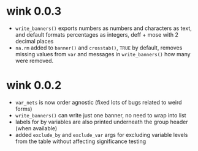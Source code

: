 # wink 0.0.3

* `write_banners()` exports numbers as numbers and characters as text, and default formats percentages as integers, deff + mose with 2 decimal places
* `na.rm` added to `banner()` and `crosstab()`, `TRUE` by default, removes missing values from `var` and messages in `write_banners()` how many were removed.


# wink 0.0.2

* `var_nets` is now order agnostic (fixed lots of bugs related to weird forms)
* `write_banners()` can write just one banner, no need to wrap into list
* labels for by variables are also printed underneath the group header (when available)
* added `exclude_by` and `exclude_var` args for excluding variable levels from the table without affecting significance testing
